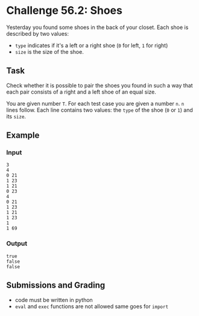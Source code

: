 # Challenge 56.2: Shoes

Yesterday you found some shoes in the back of your closet. Each shoe is described by two values:

- `type` indicates if it's a left or a right shoe (`0` for left, `1` for right)
- `size` is the size of the shoe.

## Task

Check whether it is possible to pair the shoes you found in such a way that each pair consists of a right and a left shoe of an equal size.

You are given number `T`. For each test case you are given a number `n`. `n` lines follow. Each line contains two values: the `type` of the shoe (`0` or `1`) and its `size`.

## Example

### Input
```
3
4
0 21 
1 23 
1 21
0 23
4
0 21
1 23 
1 21 
1 23
1
1 69
```

### Output
```
true
false
false
```

## Submissions and Grading

- code must be written in python
- `eval` and `exec` functions are not allowed same goes for `import`